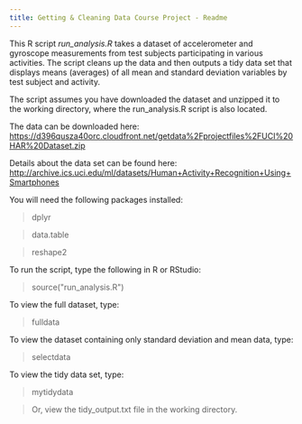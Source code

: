 ```yaml
---
title: Getting & Cleaning Data Course Project - Readme
---
```


This R script *run_analysis.R* takes a dataset of accelerometer and gyroscope measurements from test subjects participating in various activities. The script cleans up the data and then outputs a tidy data set that displays means (averages) of all mean and standard deviation variables by test subject and activity.

The script assumes you have downloaded the dataset and unzipped it to the working directory, where the run_analysis.R script is also located.

The data can be downloaded here:
https://d396qusza40orc.cloudfront.net/getdata%2Fprojectfiles%2FUCI%20HAR%20Dataset.zip

Details about the data set can be found here:
http://archive.ics.uci.edu/ml/datasets/Human+Activity+Recognition+Using+Smartphones

You will need the following packages installed:

> dplyr

> data.table

> reshape2

To run the script, type the following in R or RStudio:
> source("run_analysis.R")

To view the full dataset, type:
> fulldata

To view the dataset containing only standard deviation and mean data, type:
> selectdata

To view the tidy data set, type:
> mytidydata

> Or, view the tidy_output.txt file in the working directory.   



